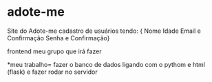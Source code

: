 # adote-me
 Site do Adote-me
cadastro de usuários tendo:
{
Nome
Idade
Email e Confirmação
Senha e Confirmação}

frontend meu grupo que irá fazer

*meu trabalho= fazer o banco de dados ligando com o pythom e html (flask)
e fazer rodar no servidor